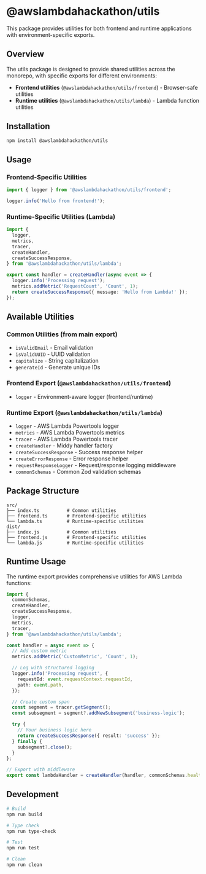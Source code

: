 # @awslambdahackathon/utils

This package provides utilities for both frontend and runtime applications with environment-specific exports.

## Overview

The utils package is designed to provide shared utilities across the monorepo, with specific exports for different environments:

- **Frontend utilities** (`@awslambdahackathon/utils/frontend`) - Browser-safe utilities
- **Runtime utilities** (`@awslambdahackathon/utils/lambda`) - Lambda function utilities

## Installation

```bash
npm install @awslambdahackathon/utils
```

## Usage

### Frontend-Specific Utilities

```typescript
import { logger } from '@awslambdahackathon/utils/frontend';

logger.info('Hello from frontend!');
```

### Runtime-Specific Utilities (Lambda)

```typescript
import {
  logger,
  metrics,
  tracer,
  createHandler,
  createSuccessResponse,
} from '@awslambdahackathon/utils/lambda';

export const handler = createHandler(async event => {
  logger.info('Processing request');
  metrics.addMetric('RequestCount', 'Count', 1);
  return createSuccessResponse({ message: 'Hello from Lambda!' });
});
```

## Available Utilities

### Common Utilities (from main export)

- `isValidEmail` - Email validation
- `isValidUUID` - UUID validation
- `capitalize` - String capitalization
- `generateId` - Generate unique IDs

### Frontend Export (`@awslambdahackathon/utils/frontend`)

- `logger` - Environment-aware logger (frontend/runtime)

### Runtime Export (`@awslambdahackathon/utils/lambda`)

- `logger` - AWS Lambda Powertools logger
- `metrics` - AWS Lambda Powertools metrics
- `tracer` - AWS Lambda Powertools tracer
- `createHandler` - Middy handler factory
- `createSuccessResponse` - Success response helper
- `createErrorResponse` - Error response helper
- `requestResponseLogger` - Request/response logging middleware
- `commonSchemas` - Common Zod validation schemas

## Package Structure

```
src/
├── index.ts          # Common utilities
├── frontend.ts       # Frontend-specific utilities
└── lambda.ts         # Runtime-specific utilities
dist/
├── index.js          # Common utilities
├── frontend.js       # Frontend-specific utilities
└── lambda.js         # Runtime-specific utilities
```

## Runtime Usage

The runtime export provides comprehensive utilities for AWS Lambda functions:

```typescript
import {
  commonSchemas,
  createHandler,
  createSuccessResponse,
  logger,
  metrics,
  tracer,
} from '@awslambdahackathon/utils/lambda';

const handler = async event => {
  // Add custom metric
  metrics.addMetric('CustomMetric', 'Count', 1);

  // Log with structured logging
  logger.info('Processing request', {
    requestId: event.requestContext.requestId,
    path: event.path,
  });

  // Create custom span
  const segment = tracer.getSegment();
  const subsegment = segment?.addNewSubsegment('business-logic');

  try {
    // Your business logic here
    return createSuccessResponse({ result: 'success' });
  } finally {
    subsegment?.close();
  }
};

// Export with middleware
export const lambdaHandler = createHandler(handler, commonSchemas.health);
```

## Development

```bash
# Build
npm run build

# Type check
npm run type-check

# Test
npm run test

# Clean
npm run clean
```
